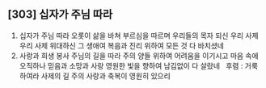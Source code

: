 ## [303] 십자가 주님 따라

1) 십자가 주님 따라 오롯이 삶을 바쳐 부르심을 따르며 우리들의 목자 되신 우리 사제 우리 사제 위대하신 그 생애여 복음과 진리 위하여 모든 것 다 바치셨네   
2) 사랑과 희생 봉사 주님의 길을 따라 주의 양들 위하여 어려움을 이기시고 마음 속에 오직하나 믿음과 소망과 사랑 영원한 빛을 향하여 남김없이 다 살랐네  
후렴 : 거룩하여라 사제의 길 주의 사랑과 축복이 영원히 있으리
